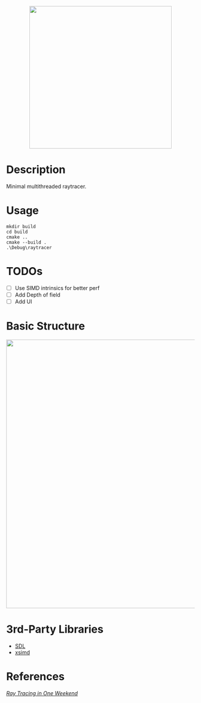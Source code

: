 

<p align="center">
  <img src="https://github.com/user-attachments/assets/d69898d0-3f02-4657-8210-a4103aa94596" width="380px"/>
</p>

# Description
Minimal multithreaded raytracer.

# Usage
```
mkdir build
cd build
cmake ..
cmake --build .
.\Debug\raytracer
```

# TODOs
- [ ] Use SIMD intrinsics for better perf
- [ ] Add Depth of field
- [ ] Add UI
# Basic Structure

<p align="center">
  <img src="https://github.com/user-attachments/assets/344febe7-6bdc-481a-aea1-4a0eb7cfd6b0" width="716px"/>
</p>

# 3rd-Party Libraries
- [SDL]([https://github.com/libsdl-org/SDL)
- [xsimd](https://github.com/xtensor-stack/xsimd)
# References
[_Ray Tracing in One Weekend_](https://raytracing.github.io/books/RayTracingInOneWeekend.html)

